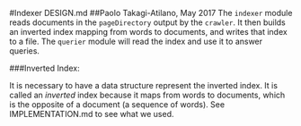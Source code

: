 #Indexer DESIGN.md
##Paolo Takagi-Atilano, May 2017
The `indexer` module reads documents in the `pageDirectory` output by the `crawler`.  It then builds an inverted index mapping from words to documents, and writes that index to a file.  The `querier` module will read the index and use it to answer queries.

###Inverted Index:

It is necessary to have a data structure represent the inverted index.  It is called an *inverted* index because it maps from words to documents, which is the opposite of a document (a sequence of words).  See IMPLEMENTATION.md to see what we used.
